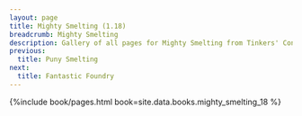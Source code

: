 ```yaml
---
layout: page
title: Mighty Smelting (1.18)
breadcrumb: Mighty Smelting
description: Gallery of all pages for Mighty Smelting from Tinkers' Construct in Minecraft 1.18.2.
previous:
  title: Puny Smelting
next:
  title: Fantastic Foundry
---
```


{%include book/pages.html book=site.data.books.mighty_smelting_18 %}